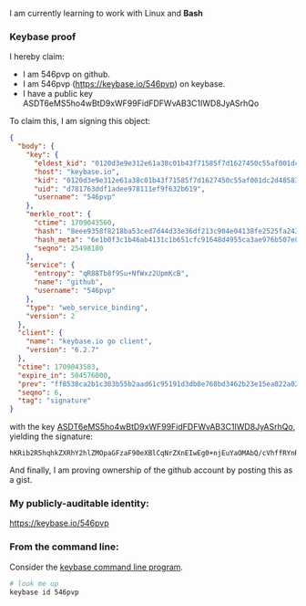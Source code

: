I am currently learning to work with Linux and **Bash**
### Keybase proof

I hereby claim:

  * I am 546pvp on github.
  * I am 546pvp (https://keybase.io/546pvp) on keybase.
  * I have a public key ASDT6eMS5ho4wBtD9xWF99FidFDFWvAB3C1IWD8JyASrhQo

To claim this, I am signing this object:

```json
{
  "body": {
    "key": {
      "eldest_kid": "0120d3e9e312e61a38c01b43f71585f7d1627450c55af001dc2d48583f09c804ab850a",
      "host": "keybase.io",
      "kid": "0120d3e9e312e61a38c01b43f71585f7d1627450c55af001dc2d48583f09c804ab850a",
      "uid": "d781763ddf1adee978111ef9f632b619",
      "username": "546pvp"
    },
    "merkle_root": {
      "ctime": 1709043560,
      "hash": "8eee9358f8218ba53ced7d44d33e36df213c904e04138fe2525fa243f9e3f3a37a5de63ce40d5b2d84a07e4cf1c9500c2b9c3ec34d19ccfb5b053ea1927f3236",
      "hash_meta": "6e1b0f3c1b46ab4131c1b651cfc91648d4955ca3ae976b507e819800881df8f3",
      "seqno": 25498180
    },
    "service": {
      "entropy": "qR88Tb8f9Su+NfWxz2UpmKcB",
      "name": "github",
      "username": "546pvp"
    },
    "type": "web_service_binding",
    "version": 2
  },
  "client": {
    "name": "keybase.io go client",
    "version": "6.2.7"
  },
  "ctime": 1709043583,
  "expire_in": 504576000,
  "prev": "ff8538ca2b1c303b55b2aad61c95191d3db8e768bd3462b23e15ea022a02dccc",
  "seqno": 6,
  "tag": "signature"
}
```

with the key [ASDT6eMS5ho4wBtD9xWF99FidFDFWvAB3C1IWD8JyASrhQo](https://keybase.io/546pvp), yielding the signature:

```
hKRib2R5hqhkZXRhY2hlZMOpaGFzaF90eXBlCqNrZXnEIwEg0+njEuYaOMAbQ/cVhffRYnRQxVrwAdwtSFg/CcgEq4UKp3BheWxvYWTESpcCBsQg/4U4yiscMDtVsqrWHJUZHT2452i9NGKyPhXqAioC3MzEINm8aaqma4fW/YSn7niycyIujOLz7DjFs5IImz+3+Qa3AgHCo3NpZ8RAbatxo0TAILssQ81NZvX52rqevJWYNlj/WJ2ZK89922SDYP9CibJVJCz+ns1kLVhk05hzVATohhDGB4FPJKk/DqhzaWdfdHlwZSCkaGFzaIKkdHlwZQildmFsdWXEIA7SKS2Xj0DIYQ/jBvNeTtqUP3Pl2B2mcr8e5QVWS1SUo3RhZ80CAqd2ZXJzaW9uAQ==

```

And finally, I am proving ownership of the github account by posting this as a gist.

### My publicly-auditable identity:

https://keybase.io/546pvp

### From the command line:

Consider the [keybase command line program](https://keybase.io/download).

```bash
# look me up
keybase id 546pvp
```